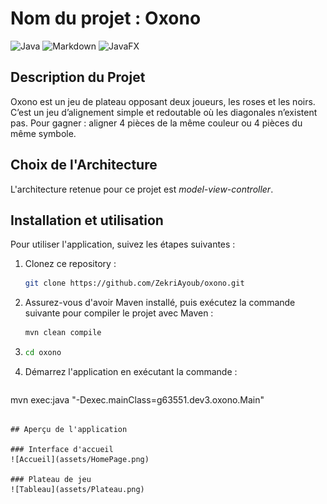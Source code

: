 # Nom du projet : Oxono

![Java](https://img.shields.io/badge/Java-ED8B00?style=flat&logo=openjdk&logoColor=white) ![Markdown](https://img.shields.io/badge/Markdown-000000?style=flat&logo=markdown&logoColor=white) ![JavaFX](https://img.shields.io/badge/JavaFX-1F72C1?style=flat&logo=java&logoColor=white)

## Description du Projet

Oxono est un jeu de plateau opposant deux joueurs, les roses et les noirs. C’est un jeu
d’alignement simple et redoutable où les diagonales n’existent pas. Pour gagner : aligner
4 pièces de la même couleur ou 4 pièces du même symbole.

## Choix de l'Architecture

L'architecture retenue pour ce projet est _model-view-controller_. 

## Installation et utilisation

Pour utiliser l'application, suivez les étapes suivantes : 

1. Clonez ce repository :
   ```bash
   git clone https://github.com/ZekriAyoub/oxono.git
   ```
2. Assurez-vous d'avoir Maven installé, puis exécutez la commande suivante pour compiler le projet avec Maven :
   ```bash
   mvn clean compile
   ```
3. ```bash
   cd oxono
   ```      
4. Démarrez l'application en exécutant la commande :  
   ```bash
  mvn exec:java "-Dexec.mainClass=g63551.dev3.oxono.Main"
   ```

## Aperçu de l'application

### Interface d'accueil
![Accueil](assets/HomePage.png)

### Plateau de jeu
![Tableau](assets/Plateau.png)
